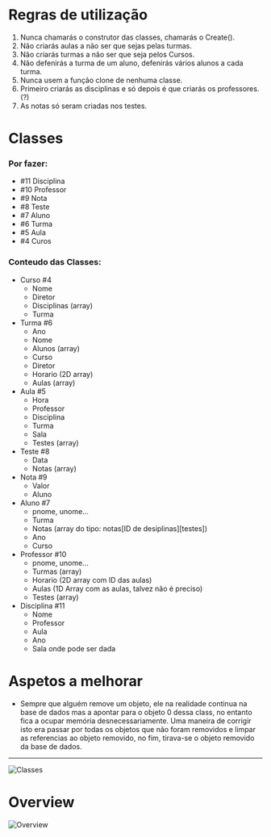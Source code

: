 # Regras de utilização
1. Nunca chamarás o construtor das classes, chamarás o Create().
3. Não criarás aulas a não ser que sejas pelas turmas.
4. Não criarás turmas a não ser que seja pelos Cursos.
3. Não defenirás a turma de um aluno, defenirás vários alunos a cada turma.
4. Nunca usem a função clone de nenhuma classe.
5. Primeiro criarás as disciplinas e só depois é que criarás os professores. (?)
6. As notas só seram criadas nos testes.


# Classes
### Por fazer:
* #11 Disciplina
* #10 Professor
* #9 Nota
* #8 Teste
* #7 Aluno
* #6 Turma
* #5 Aula
* #4 Curos

### Conteudo das Classes:
* Curso #4
    * Nome
    * Diretor
    * Disciplinas (array)
    * Turma
* Turma #6
    * Ano
    * Nome
    * Alunos (array)
    * Curso
    * Diretor
    * Horario (2D array)
    * Aulas (array)
* Aula #5
    * Hora
    * Professor
    * Disciplina
    * Turma
    * Sala
    * Testes (array)
* Teste #8
    * Data
    * Notas (array)
* Nota #9
    * Valor
    * Aluno
* Aluno #7
    * pnome, unome...
    * Turma
    * Notas (array do tipo: notas[ID de desiplinas][testes])
    * Ano
    * Curso
* Professor #10
    * pnome, unome...
    * Turmas (array)
    * Horario (2D array com ID das aulas)
    * Aulas (1D Array com as aulas, talvez não é preciso)
    * Testes (array)
* Disciplina #11
    * Nome
    * Professor
    * Aula
    * Ano
    * Sala onde pode ser dada


# Aspetos a melhorar
* Sempre que alguém remove um objeto, ele na realidade continua na base de dados mas a apontar para o objeto 0 dessa class, no entanto fica a ocupar memória desnecessariamente. Uma maneira de corrigir isto era passar por todas os objetos que não foram removidos e limpar as referencias ao objeto removido, no fim, tirava-se o objeto removido da base de dados.


---
![Classes](https://gitlab.com/EI-UBI/POO/Projeto/raw/master/Guidelines/Classes.JPG "Classes")
# Overview
![Overview](https://gitlab.com/EI-UBI/POO/Projeto/raw/master/Guidelines/Overview.JPG "Overview")